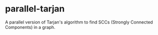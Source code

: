 # parallel-tarjan
A parallel version of Tarjan's algorithm to find SCCs (Strongly Connected Components) in a graph.
